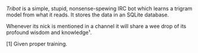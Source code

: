 *Tribot* is a simple, stupid, nonsense-spewing IRC bot which learns a trigram model
from what it reads. It stores the data in an SQLite database.

Whenever its nick is mentioned in a channel it will share a wee drop of its
profound wisdom and knowledge¹.

[1] Given proper training.
